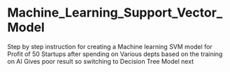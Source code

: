 # Machine_Learning_Support_Vector_Model
Step by step instruction for creating a Machine learning SVM model for Profit of 50 Startups after spending on Various depts based on the training on AI
Gives poor result so switching to Decision Tree Model next
